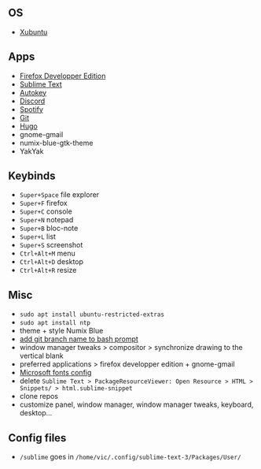 ﻿## OS
- [Xubuntu](https://xubuntu.org/download)

## Apps
 - [Firefox Developper Edition](https://www.mozilla.org/fr/firefox/developer/)
 - [Sublime Text](https://www.sublimetext.com/)
 - [Autokey](https://github.com/autokey/autokey)
 - [Discord](https://discordapp.com/)
 - [Spotify](https://www.spotify.com/fr/download/linux/)
 - [Git](https://git-scm.com/download/linux)
 - [Hugo](https://gohugo.io/getting-started/installing#linux)
 - gnome-gmail
 - numix-blue-gtk-theme
 - YakYak

## Keybinds
- `Super+Space` file explorer
- `Super+F` firefox
- `Super+C` console
- `Super+N` notepad
- `Super+B` bloc-note
- `Super+L` list
- `Super+S` screenshot
- `Ctrl+Alt+M` menu
- `Ctrl+Alt+D` desktop
- `Ctrl+Alt+R` resize

## Misc
- `sudo apt install ubuntu-restricted-extras`
- `sudo apt install ntp`
- theme + style Numix Blue
- [add git branch name to bash prompt](https://coderwall.com/p/fasnya/add-git-branch-name-to-bash-prompt)
- window manager tweaks > compositor > synchronize drawing to the vertical blank
- preferred applications > firefox developper edition + gnome-gmail
- [Microsoft fonts config](https://doc.ubuntu-fr.org/msttcorefonts#en_dual-boot_avec_windows)
- delete `Sublime Text > PackageResourceViewer: Open Resource > HTML > Snippets/ > html.sublime-snippet`
- clone repos
- customize panel, window manager, window manager tweaks, keyboard, desktop...

## Config files
- `/sublime` goes in `/home/vic/.config/sublime-text-3/Packages/User/`
